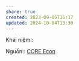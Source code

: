 ```yaml
---
share: true
created: 2023-09-05T16:17
updated: 2024-10-04T13:30
---
```

Khái niệm:: 

Nguồn:: [CORE Econ](../../%CE%9E%20Ngu%E1%BB%93n/CORE%20Econ.md)
